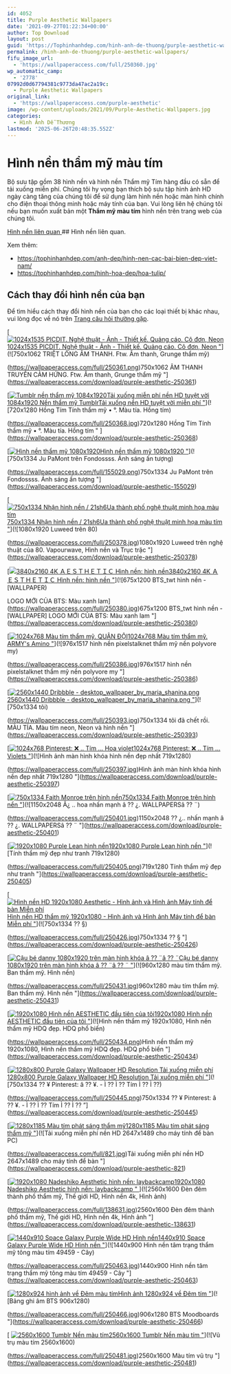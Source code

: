 ```yaml
---
id: 4052
title: Purple Aesthetic Wallpapers
date: '2021-09-27T01:22:34+00:00'
author: Top Download
layout: post
guid: 'https://Tophinhanhdep.com/hinh-anh-de-thuong/purple-aesthetic-wallpapers/'
permalink: /hinh-anh-de-thuong/purple-aesthetic-wallpapers/
fifu_image_url:
  - 'https://wallpaperaccess.com/full/250360.jpg'
wp_automatic_camp:
  - '2778'
07992d0d67794381c9773da47ac2a19c:
  - Purple Aesthetic Wallpapers
original_link:
  - 'https://wallpaperaccess.com/purple-aesthetic'
image: /wp-content/uploads/2021/09/Purple-Aesthetic-Wallpapers.jpg
categories:
  - Hình Ảnh Dễ Thương
lastmod: '2025-06-26T20:48:35.552Z'
---
```

# Hình nền thẩm mỹ màu tím

Bộ sưu tập gồm 38 hình nền và hình nền Thẩm mỹ Tím hàng đầu có sẵn để tải xuống miễn phí. Chúng tôi hy vọng bạn thích bộ sưu tập hình ảnh HD ngày càng tăng của chúng tôi để sử dụng làm hình nền hoặc màn hình chính cho điện thoại thông minh hoặc máy tính của bạn. Vui lòng liên hệ chúng tôi nếu bạn muốn xuất bản một **Thẩm mỹ màu tím** hình nền trên trang web của chúng tôi.

[Hình nền liên quan ](#related) ## Hình nền liên quan.

   
 Xem thêm:

   
- <https://tophinhanhdep.com/anh-dep/hinh-nen-cac-bai-bien-dep-viet-nam/>
- <https://tophinhanhdep.com/hinh-hoa-dep/hoa-tulip/>

## Cách thay đổi hình nền của bạn

Để tìm hiểu cách thay đổi hình nền của bạn cho các loại thiết bị khác nhau, vui lòng đọc về nó trên [Trang câu hỏi thường gặp](https://tophinhanhdep.com/faq/).

  
[[![1024x1535 PICDIT.  Nghệ thuật - Ảnh - Thiết kế.  Quảng cáo.  Cô đơn, Neon](https://wallpaperaccess.com/full/250360.jpg)1024x1535 PICDIT. Nghệ thuật - Ảnh - Thiết kế. Quảng cáo. Cô đơn, Neon "](https://wallpaperaccess.com/download/purple-aesthetic-250360)](![750x1062 TRIỆT LÔNG ÂM THANH.  Ftw.  Âm thanh, Grunge thẩm mỹ)

(https://wallpaperaccess.com/full/250361.png)750x1062 ÂM THANH TRUYỀN CẢM HỨNG. Ftw. Âm thanh, Grunge thẩm mỹ "](https://wallpaperaccess.com/download/purple-aesthetic-250361)

[[![Tumblr nền thẩm mỹ 1084x1920Tải xuống miễn phí nền HD tuyệt vời](https://wallpaperaccess.com/full/250366.jpg)1084x1920 Nền thẩm mỹ TumblrTải xuống nền HD tuyệt vời miễn phí "](https://wallpaperaccess.com/download/purple-aesthetic-250366)](![720x1280 Hồng Tím Tính thẩm mỹ • °.  Màu tía.  Hồng tím)

(https://wallpaperaccess.com/full/250368.jpg)720x1280 Hồng Tím Tính thẩm mỹ • °. Màu tía. Hồng tím " ](https://wallpaperaccess.com/download/purple-aesthetic-250368)

[[![Hình nền thẩm mỹ 1080x1920](https://wallpaperaccess.com/full/250370.jpg)Hình nền thẩm mỹ 1080x1920 "](https://wallpaperaccess.com/download/purple-aesthetic-250370)](![750x1334 Ju PaMont trên Fondossss.  Ánh sáng ấn tượng)

(https://wallpaperaccess.com/full/155029.png)750x1334 Ju PaMont trên Fondossss. Ánh sáng ấn tượng "](https://wallpaperaccess.com/download/purple-aesthetic-155029)

[[![750x1334 Nhận hình nền / 21sh6Ua thành phố nghệ thuật minh họa màu tím](https://wallpaperaccess.com/full/250375.jpg)750x1334 Nhận hình nền / 21sh6Ua thành phố nghệ thuật minh họa màu tím "](https://wallpaperaccess.com/download/purple-aesthetic-250375)](![1080x1920 Luweed trên 80)

(https://wallpaperaccess.com/full/250378.jpg)1080x1920 Luweed trên nghệ thuật của 80. Vapourwave, Hình nền và Trục trặc "](https://wallpaperaccess.com/download/purple-aesthetic-250378)

[[![3840x2160 4K ＡＥＳＴＨＥＴＩＣ Hình nền: hình nền](https://wallpaperaccess.com/full/794.jpg)3840x2160 4K ＡＥＳＴＨＥＴＩＣ Hình nền: hình nền "](https://wallpaperaccess.com/download/purple-aesthetic-794)](![675x1200 BTS_twt hình nền - [WALLPAPER)

 LOGO MỚI CỦA BTS: Màu xanh lam](https://wallpaperaccess.com/full/250380.jpg)675x1200 BTS\_twt hình nền - \[WALLPAPER\] LOGO MỚI CỦA BTS: Màu xanh lam "](https://wallpaperaccess.com/download/purple-aesthetic-250380)

[[![1024x768 Màu tím thẩm mỹ.  QUÂN ĐỘI](https://wallpaperaccess.com/full/250383.jpg)1024x768 Màu tím thẩm mỹ. ARMY's Amino "](https://wallpaperaccess.com/download/purple-aesthetic-250383)](![976x1517 hình nền pixelstalknet thẩm mỹ nền polyvore my)

(https://wallpaperaccess.com/full/250386.jpg)976x1517 hình nền pixelstalknet thẩm mỹ nền polyvore my "](https://wallpaperaccess.com/download/purple-aesthetic-250386)

[[![2560x1440 Dribbble - desktop_wallpaper_by_maria_shanina.png](https://wallpaperaccess.com/full/84248.png)2560x1440 Dribbble - desktop\_wallpaper\_by\_maria\_shanina.png "](https://wallpaperaccess.com/download/purple-aesthetic-84248)](![750x1334 tôi)

(https://wallpaperaccess.com/full/250393.jpg)750x1334 tôi đã chết rồi. MÀU TÍA. Màu tím neon, Neon và hình nền "](https://wallpaperaccess.com/download/purple-aesthetic-250393)

[[![1024x768 Pinterest: ❌ .. Tím ...  Hoa violet](https://wallpaperaccess.com/full/250394.jpg)1024x768 Pinterest: ❌ .. Tím ... Violets "](https://wallpaperaccess.com/download/purple-aesthetic-250394)](![Hình ảnh màn hình khóa hình nền đẹp nhất 719x1280)

(https://wallpaperaccess.com/full/250397.jpg)Hình ảnh màn hình khóa hình nền đẹp nhất 719x1280 "](https://wallpaperaccess.com/download/purple-aesthetic-250397)

[[![750x1334 Faith Monroe trên hình nền](https://wallpaperaccess.com/full/250399.jpg)750x1334 Faith Monroe trên hình nền "](https://wallpaperaccess.com/download/purple-aesthetic-250399)](![1150x2048 Â¿ .. hoa nhấn mạnh â ?? ¿.  WALLPAPERSâ ?? ¨)

(https://wallpaperaccess.com/full/250401.jpg)1150x2048 ?? ¿.. nhấn mạnh â ?? ¿. WALLPAPERSâ ?? ¨ "](https://wallpaperaccess.com/download/purple-aesthetic-250401)

[[![1920x1080 Purple Lean hình nền](https://wallpaperaccess.com/full/250402.jpg)1920x1080 Purple Lean hình nền "](https://wallpaperaccess.com/download/purple-aesthetic-250402)](![Tính thẩm mỹ đẹp như tranh 719x1280)

(https://wallpaperaccess.com/full/250405.png)719x1280 Tính thẩm mỹ đẹp như tranh "](https://wallpaperaccess.com/download/purple-aesthetic-250405)

[[![Hình nền HD 1920x1080 Aesthetic - Hình ảnh và Hình ảnh Máy tính để bàn Miễn phí](https://wallpaperaccess.com/full/250418.jpg)Hình nền HD thẩm mỹ 1920x1080 - Hình ảnh và Hình ảnh Máy tính để bàn Miễn phí "](https://wallpaperaccess.com/download/purple-aesthetic-250418)](![750x1334 ?? §)

(https://wallpaperaccess.com/full/250426.jpg)750x1334 ?? § "](https://wallpaperaccess.com/download/purple-aesthetic-250426)

[[![Cậu bé danny 1080x1920 trên màn hình khóa â ?? ¨â ?? ¨](https://wallpaperaccess.com/full/250429.jpg)Cậu bé danny 1080x1920 trên màn hình khóa â ?? ¨â ?? ¨ "](https://wallpaperaccess.com/download/purple-aesthetic-250429)](![960x1280 màu tím thẩm mỹ.  Ban thẩm mỹ.  Hình nền)

(https://wallpaperaccess.com/full/250431.jpg)960x1280 màu tím thẩm mỹ. Ban thẩm mỹ. Hình nền "](https://wallpaperaccess.com/download/purple-aesthetic-250431)

[[![1920x1080 Hình nền AESTHETIC đầu tiên của tôi](https://wallpaperaccess.com/full/795.jpg)1920x1080 Hình nền AESTHETIC đầu tiên của tôi "](https://wallpaperaccess.com/download/purple-aesthetic-795)](![Hình nền thẩm mỹ 1920x1080, Hình nền thẩm mỹ HDQ đẹp.  HDQ phổ biến)

(https://wallpaperaccess.com/full/250434.png)Hình nền thẩm mỹ 1920x1080, Hình nền thẩm mỹ HDQ đẹp. HDQ phổ biến "](https://wallpaperaccess.com/download/purple-aesthetic-250434)

[[![1280x800 Purple Galaxy Wallpaper HD Resolution Tải xuống miễn phí](https://wallpaperaccess.com/full/250443.jpg)1280x800 Purple Galaxy Wallpaper HD Resolution Tải xuống miễn phí "](https://wallpaperaccess.com/download/purple-aesthetic-250443)](![750x1334 ?? ¥ Pinterest: â ?? ¥.  - Ì ?? Ì ?? Tím Ì ?? Ì ??)

(https://wallpaperaccess.com/full/250445.png)750x1334 ?? ¥ Pinterest: â ?? ¥. - Ì ?? Ì ?? Tím Ì ?? Ì ?? ”](https://wallpaperaccess.com/download/purple-aesthetic-250445)

[[![1280x1185 Màu tím phát sáng thẩm mỹ](https://wallpaperaccess.com/full/250454.jpg)1280x1185 Màu tím phát sáng thẩm mỹ "](https://wallpaperaccess.com/download/purple-aesthetic-250454)](![Tải xuống miễn phí nền HD 2647x1489 cho máy tính để bàn PC)

(https://wallpaperaccess.com/full/821.jpg)Tải xuống miễn phí nền HD 2647x1489 cho máy tính để bàn "](https://wallpaperaccess.com/download/purple-aesthetic-821)

[[![1920x1080 Nadeshiko Aesthetic hình nền: laybackcamp](https://wallpaperaccess.com/full/833.png)1920x1080 Nadeshiko Aesthetic hình nền: laybackcamp " ](https://wallpaperaccess.com/download/purple-aesthetic-833)](![2560x1600 Đèn đêm thành phố thẩm mỹ, Thế giới HD, Hình nền 4k, Hình ảnh)

(https://wallpaperaccess.com/full/138631.jpg)2560x1600 Đèn đêm thành phố thẩm mỹ, Thế giới HD, Hình nền 4k, Hình ảnh "](https://wallpaperaccess.com/download/purple-aesthetic-138631)

[[![1440x910 Space Galaxy Purple Wide HD Hình nền](https://wallpaperaccess.com/full/250460.jpg)1440x910 Space Galaxy Purple Wide HD Hình nền "](https://wallpaperaccess.com/download/purple-aesthetic-250460)](![1440x900 Hình nền tâm trạng thẩm mỹ tông màu tím 49459 - Cây)

(https://wallpaperaccess.com/full/250463.jpg)1440x900 Hình nền tâm trạng thẩm mỹ tông màu tím 49459 - Cây "](https://wallpaperaccess.com/download/purple-aesthetic-250463)

[[![1280x924 hình ảnh về Đêm màu tím](https://wallpaperaccess.com/full/250465.jpg)Hình ảnh 1280x924 về Đêm tím "](https://wallpaperaccess.com/download/purple-aesthetic-250465)](![Bảng ghi âm BTS 906x1280)

(https://wallpaperaccess.com/full/250466.jpg)906x1280 BTS Moodboards "](https://wallpaperaccess.com/download/purple-aesthetic-250466)

[ [![2560x1600 Tumblr Nền màu tím](https://wallpaperaccess.com/full/250477.jpg)2560x1600 Tumblr Nền màu tím "](https://wallpaperaccess.com/download/purple-aesthetic-250477)](![Vũ trụ màu tím 2560x1600)

(https://wallpaperaccess.com/full/250481.jpg)2560x1600 Màu tím vũ trụ "](https://wallpaperaccess.com/download/purple-aesthetic-250481)
